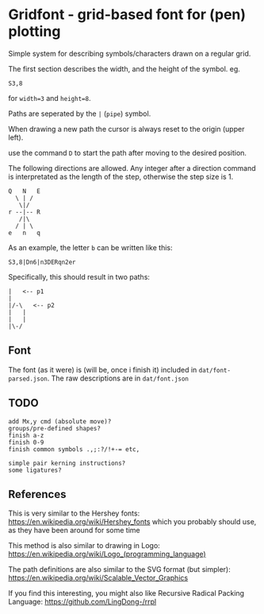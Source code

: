 # Gridfont - grid-based font for (pen) plotting


Simple system for describing symbols/characters drawn on a regular grid.

The first section describes the width, and the height of the symbol. eg.

    S3,8

for `width=3` and `height=8`.

Paths are seperated by the `|` (`pipe`) symbol.

When drawing a new path the cursor is always reset to the origin (upper left).

use the command `D` to start the path after moving to the desired position.

The following directions are allowed. Any integer after a direction command
is interpretated as the length of the step, otherwise the step size is 1.


    Q   N   E
      \ | /
       \|/
    r --|-- R
       /|\
      / | \
    e   n   q


As an example, the letter `b` can be written like this:


    S3,8|Dn6|n3DERqn2er


Specifically, this should result in two paths:


    |   <-- p1
    |
    |/-\   <-- p2
    |   |
    |   |
    |\-/


## Font

The font (as it were) is (will be, once i finish it) included in
`dat/font-parsed.json`. The raw descriptions are in `dat/font.json`


## TODO

    add Mx,y cmd (absolute move)?
    groups/pre-defined shapes?
    finish a-z
    finish 0-9
    finish common symbols .,;:?/!+-= etc,

    simple pair kerning instructions?
    some ligatures?


## References

This is very similar to the Hershey fonts:
https://en.wikipedia.org/wiki/Hershey_fonts which you probably should use, as
they have been around for some time

This method is also similar to drawing in Logo:
https://en.wikipedia.org/wiki/Logo_(programming_language)

The path definitions are also similar to the SVG format (but simpler):
https://en.wikipedia.org/wiki/Scalable_Vector_Graphics

If you find this interesting, you might also like Recursive Radical Packing
Language: https://github.com/LingDong-/rrpl

